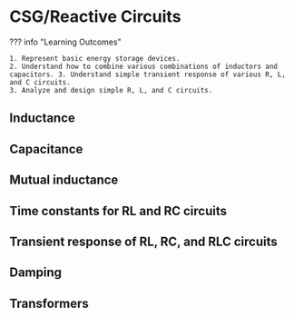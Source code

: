 # CSG/Reactive Circuits

??? info "Learning Outcomes"

    1. Represent basic energy storage devices.
    2. Understand how to combine various combinations of inductors and capacitors. 3. Understand simple transient response of various R, L, and C circuits.
    3. Analyze and design simple R, L, and C circuits.

## Inductance

## Capacitance

## Mutual inductance

## Time constants for RL and RC circuits

## Transient response of RL, RC, and RLC circuits

## Damping

## Transformers
